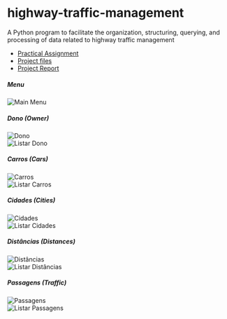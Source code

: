 # highway-traffic-management
A Python program to facilitate the organization, structuring, querying, and processing of data related to highway traffic management

- [Practical Assignment](enunciado.pdf)
- [Project files](project)
- [Project Report](project/1012527-1012539_WG.pdf)

##### Menu
![Main Menu](screenshots/screenshot1.png)

##### Dono (Owner)
![Dono](screenshots/screenshot2.png)
<br>
![Listar Dono](screenshots/screenshot3.png)

##### Carros (Cars)
![Carros](screenshots/screenshot4.png)
<br>
![Listar Carros](screenshots/screenshot5.png)

##### Cidades (Cities)
![Cidades](screenshots/screenshot6.png)
<br>
![Listar Cidades](screenshots/screenshot7.png)

##### Distâncias (Distances)
![Distâncias](screenshots/screenshot8.png)
<br>
![Listar Distâncias](screenshots/screenshot9.png)

##### Passagens (Traffic)
![Passagens](screenshots/screenshot10.png)
<br>
![Listar Passagens](screenshots/screenshot11.png)